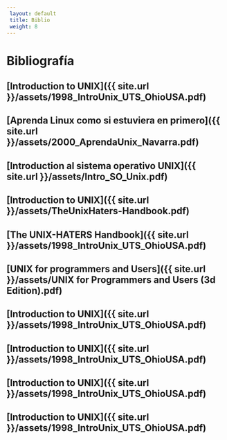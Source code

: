 ```yaml
---
 layout: default
 title: Biblio
 weight: 8
---
```



# Bibliografía

## [Introduction to UNIX]({{ site.url }}/assets/1998_IntroUnix_UTS_OhioUSA.pdf)
## [Aprenda Linux como si estuviera en primero]({{ site.url }}/assets/2000_AprendaUnix_Navarra.pdf)
## [Introduction al sistema operativo UNIX]({{ site.url }}/assets/Intro_SO_Unix.pdf)
## [Introduction to UNIX]({{ site.url }}/assets/TheUnixHaters-Handbook.pdf)
## [The UNIX-HATERS Handbook]({{ site.url }}/assets/1998_IntroUnix_UTS_OhioUSA.pdf)
## [UNIX for programmers and Users]({{ site.url }}/assets/UNIX for Programmers and Users (3d Edition).pdf)
## [Introduction to UNIX]({{ site.url }}/assets/1998_IntroUnix_UTS_OhioUSA.pdf)
## [Introduction to UNIX]({{ site.url }}/assets/1998_IntroUnix_UTS_OhioUSA.pdf)
## [Introduction to UNIX]({{ site.url }}/assets/1998_IntroUnix_UTS_OhioUSA.pdf)
## [Introduction to UNIX]({{ site.url }}/assets/1998_IntroUnix_UTS_OhioUSA.pdf)

